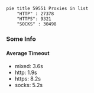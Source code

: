 
```mermaid
pie title 59551 Proxies in list
    "HTTP" : 27378
    "HTTPS": 9321
    "SOCKS" : 30498
```

### Some Info
#### Average Timeout

- mixed: 3.6s
- http: 1.9s
- https: 8.2s
- socks: 5.2s